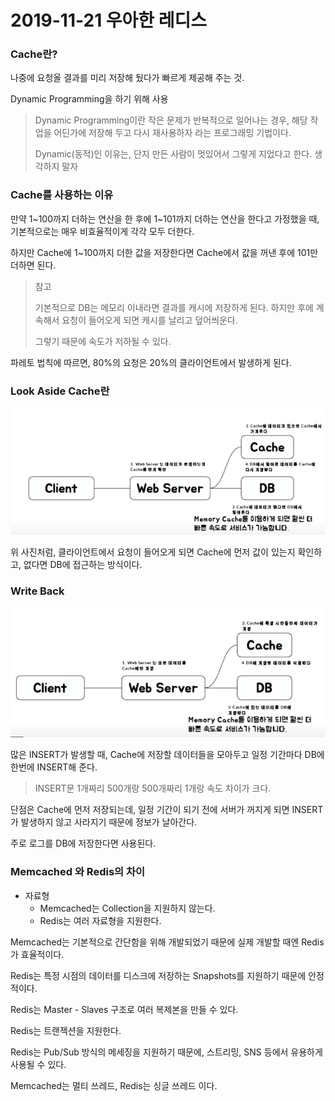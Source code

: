 # 2019-11-21 우아한 레디스

### Cache란?

나중에 요청올 결과를 미리 저장해 뒀다가 빠르게 제공해 주는 것.

Dynamic Programming을 하기 위해 사용

> Dynamic Programming이란 작은 문제가 반복적으로 일어나는 경우, 해당 작업을 어딘가에 저장해 두고 다시 재사용하자 라는 프로그래밍 기법이다.
>
> Dynamic(동적)인 이유는, 단지 만든 사람이 멋있어서 그렇게 지었다고 한다. 생각하지 말자

### Cache를 사용하는 이유

만약 1~100까지 더하는 연산을 한 후에 1~101까지 더하는 연산을 한다고 가정했을 때, 기본적으로는 매우 비효율적이게 각각 모두 더한다.

하지만 Cache에 1~100까지 더한 값을 저장한다면 Cache에서 값을 꺼낸 후에 101만 더하면 된다.

> 참고
>
> 기본적으로 DB는 메모리 이내라면 결과를 캐시에 저장하게 된다. 하지만 후에 계속해서 요청이 들어오게 되면 캐시를 날리고 덮어씌운다.
>
> 그렇기 때문에 속도가 저하될 수 있다.

파레토 법칙에 따르면, 80%의 요청은 20%의 클라이언트에서 발생하게 된다.

### Look Aside Cache란

![cache_way](..\images\cache_way.png)

위 사진처럼, 클라이언트에서 요청이 들어오게 되면 Cache에 먼저 값이 있는지 확인하고, 없다면 DB에 접근하는 방식이다.

### Write Back

![cache_way_2](..\images\cache_way_2.png)

많은 INSERT가 발생할 때, Cache에 저장할 데이터들을 모아두고 일정 기간마다 DB에 한번에 INSERT해 준다.

> INSERT문 1개짜리 500개랑 500개짜리 1개랑 속도 차이가 크다.

단점은 Cache에 먼저 저장되는데, 일정 기간이 되기 전에 서버가 꺼지게 되면 INSERT가 발생하지 않고 사라지기 때문에 정보가 날아간다.

주로 로그를 DB에 저장한다면 사용된다.

### Memcached 와 Redis의 차이

- 자료형
  - Memcached는 Collection을 지원하지 않는다.
  - Redis는 여러 자료형을 지원한다.

Memcached는 기본적으로 간단함을 위해 개발되었기 때문에 실제 개발할 때엔 Redis가 효율적이다.

Redis는 특정 시점의 데이터를 디스크에 저장하는 Snapshots를 지원하기 때문에 안정적이다.

Redis는 Master - Slaves 구조로 여러 복제본을 만들 수 있다.

Redis는 트랜젝션을 지원한다.

Redis는 Pub/Sub 방식의 메세징을 지원하기 때문에, 스트리밍, SNS 등에서 유용하게 사용될 수 있다.

Memcached는 멀티 쓰레드, Redis는 싱글 쓰레드 이다.